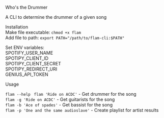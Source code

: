 Who's the Drummer

A CLI to determine the drummer of a given song

Installation  
Make file executable: `chmod +x flam`  
Add file to path: `export PATH="/path/to/flam-cli:$PATH"`

Set ENV variables:  
SPOTIFY_USER_NAME  
SPOTIPY_CLIENT_ID  
SPOTIPY_CLIENT_SECRET  
SPOTIPY_REDIRECT_URI  
GENIUS_API_TOKEN

Usage  

`flam --help ` 
`flam 'Ride on ACDC'` - Get drummer for the song  
`flam -g 'Ride on ACDC'` - Get guitarists for the song  
`flam -b 'Ace of spades'` - Get bassist for the song  
`flam -p 'One and the same audioslave'` - Create playlist for artist results